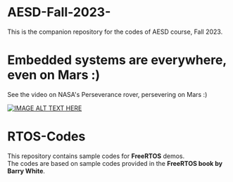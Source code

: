 # AESD-Fall-2023-
This is the companion repository for the codes of AESD course, Fall 2023.

# Embedded systems are everywhere, even on Mars :)
See the video on NASA's Perseverance rover, persevering on Mars :) 

[![IMAGE ALT TEXT HERE](https://img.youtube.com/vi/aQhElFs5B48/0.jpg)](https://www.youtube.com/watch?v=aQhElFs5B48)

# RTOS-Codes
This repository contains sample codes for **FreeRTOS** demos.\
The codes are based on sample codes provided in the **FreeRTOS book by Barry White**.

